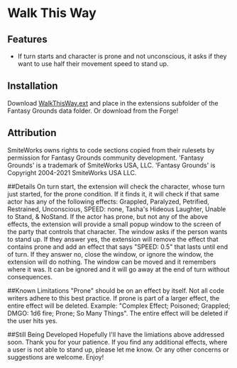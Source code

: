 # Walk This Way
## Features
* If turn starts and character is prone and not unconscious, it asks if they want to use half their movement speed to stand up.

## Installation
Download [WalkThisWay.ext](https://github.com/Farratto/WalkThisWay/releases) and place in the extensions subfolder of the Fantasy Grounds data folder.  Or download from the Forge!

## Attribution
SmiteWorks owns rights to code sections copied from their rulesets by permission for Fantasy Grounds community development.
'Fantasy Grounds' is a trademark of SmiteWorks USA, LLC.
'Fantasy Grounds' is Copyright 2004-2021 SmiteWorks USA LLC.

##Details
On turn start, the extension will check the character, whose turn just started, for the prone condition.  If it finds it, it will check if that same actor has any of the following effects:
Grappled, Paralyzed, Petrified, Restrained, Unconscious, SPEED: none, Tasha's Hideous Laughter, Unable to Stand, & NoStand.
If the actor has prone, but not any of the above effects, the extension will provide a small popup window to the screen of the party that controls that character.  The window asks if the person wants to stand up.  If they answer yes, the extension will remove the effect that contains prone and add an effect that says "SPEED: 0.5" that lasts until end of turn.  If they answer no, close the window, or ignore the window, the extension will do nothing.
The window can be moved and it remembers where it was.  It can be ignored and it will go away at the end of turn without consequences.

##Known Limitations
"Prone" should be on an effect by itself.  Not all code writers adhere to this best practice.  If prone is part of a larger effect, the entire effect will be deleted.  Example: "Complex Effect; Poisoned; Grappled; DMGO: 1d6 fire; Prone; So Many Things".  The entire effect will be deleted if the user hits yes.

##Still Being Developed
Hopefully I'll have the limiations above addressed soon.  Thank you for your patience.
If you find any additional effects, where a user is not able to stand up, please let me know.  Or any other concerns or suggestions are welcome.  Enjoy!